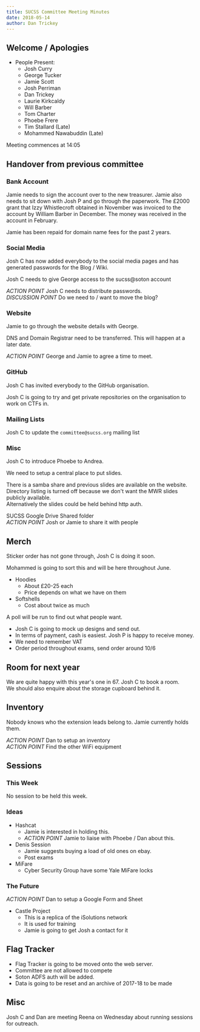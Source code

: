```yaml
---
title: SUCSS Committee Meeting Minutes
date: 2018-05-14
author: Dan Trickey
---
```


## Welcome / Apologies

- People Present:
    - Josh Curry
    - George Tucker
    - Jamie Scott
    - Josh Perriman
    - Dan Trickey
    - Laurie Kirkcaldy
    - Will Barber
    - Tom Charter
    - Phoebe Frere
    - Tim Stallard (Late)
    - Mohammed Nawabuddin (Late)

Meeting commences at 14:05

## Handover from previous committee

### Bank Account

Jamie needs to sign the account over to the new treasurer. Jamie also needs to sit down with Josh P and go through the paperwork. The £2000 grant that Izzy Whistlecroft obtained in November was invoiced to the account by William Barber in December. The money was received in the account in February.

Jamie has been repaid for domain name fees for the past 2 years.

### Social Media

Josh C has now added everybody to the social media pages and has generated passwords for the Blog / Wiki.

Josh C needs to give George access to the sucss@soton account

*ACTION POINT* Josh C needs to distribute passwords.  
*DISCUSSION POINT* Do we need to / want to move the blog?

### Website

Jamie to go through the website details with George.

DNS and Domain Registrar need to be transferred. This will happen at a later date.

*ACTION POINT* George and Jamie to agree a time to meet.

### GitHub

Josh C has invited everybody to the GitHub organisation.

Josh C is going to try and get private repositories on the organisation to work on CTFs in.

### Mailing Lists

Josh C to update the `committee@sucss.org` mailing list

### Misc

Josh C to introduce Phoebe to Andrea.

We need to setup a central place to put slides.

There is a samba share and previous slides are available on the website.  
Directory listing is turned off because we don't want the MWR slides publicly available.  
Alternatively the slides could be held behind http auth.

SUCSS Google Drive Shared folder  
*ACTION POINT* Josh or Jamie to share it with people

## Merch

Sticker order has not gone through, Josh C is doing it soon.

Mohammed is going to sort this and will be here throughout June.

- Hoodies
    - About £20-25 each
    - Price depends on what we have on them
- Softshells
    - Cost about twice as much

A poll will be run to find out what people want.

- Josh C is going to mock up designs and send out.
- In terms of payment, cash is easiest. Josh P is happy to receive money.
- We need to remember VAT
- Order period throughout exams, send order around 10/6

## Room for next year

We are quite happy with this year's one in 67. Josh C to book a room.  
We should also enquire about the storage cupboard behind it.

## Inventory

Nobody knows who the extension leads belong to. Jamie currently holds them.

*ACTION POINT* Dan to setup an inventory  
*ACTION POINT* Find the other WiFi equipment

## Sessions

### This Week

No session to be held this week.

### Ideas

- Hashcat
    - Jamie is interested in holding this.
    - *ACTION POINT* Jamie to liaise with Phoebe / Dan about this.
- Denis Session
    - Jamie suggests buying a load of old ones on ebay.
    - Post exams
- MiFare
    - Cyber Security Group have some Yale MiFare locks

### The Future

*ACTION POINT* Dan to setup a Google Form and Sheet

- Castle Project
    - This is a replica of the iSolutions network
    - It is used for training
    - Jamie is going to get Josh a contact for it

## Flag Tracker

- Flag Tracker is going to be moved onto the web server.
- Committee are not allowed to compete
- Soton ADFS auth will be added.
- Data is going to be reset and an archive of 2017-18 to be made

## Misc

Josh C and Dan are meeting Reena on Wednesday about running sessions for outreach.
